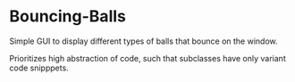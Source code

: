 # Bouncing-Balls
Simple GUI to display different types of balls that bounce on the window.

Prioritizes high abstraction of code, such that subclasses have only 
variant code snipppets.
